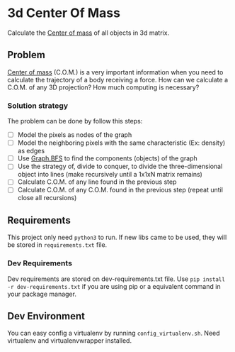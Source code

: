# 3d Center Of Mass
Calculate the [Center of mass](https://en.wikipedia.org/wiki/Center_of_mass) of all objects in 3d matrix.

## Problem
[Center of mass](https://en.wikipedia.org/wiki/Center_of_mass) (C.O.M.) is a very important information when you need to calculate the trajectory of a body receiving a force.
How can we calculate a C.O.M. of any 3D projection? How much computing is necessary?

### Solution strategy
The problem can be done by follow this steps:
- [ ] Model the pixels as nodes of the graph  
- [ ] Model the neighboring pixels with the same characteristic (Ex: density) as edges
- [ ] Use [Graph.BFS](https://en.wikipedia.org/wiki/Breadth-first_search) to find the components (objects) of the graph
- [ ] Use the strategy of, divide to conquer, to divide the three-dimensional object into lines (make recursively until a 1x1xN matrix remains)
- [ ] Calculate C.O.M. of any line found in the previous step
- [ ] Calculate C.O.M. of any C.O.M. found in the previous step (repeat until close all recursions)

## Requirements
This project only need `python3` to run.
If new libs came to be used, they will be stored in `requirements.txt` file. 

### Dev Requirements
Dev requirements are stored on dev-requirements.txt file.
Use `pip install -r dev-requirements.txt` if you are using pip or a equivalent command in your package manager.

## Dev Environment
You can easy config a virtualenv by running `config_virtualenv.sh`. Need virtualenv and virtualenvwrapper installed.
